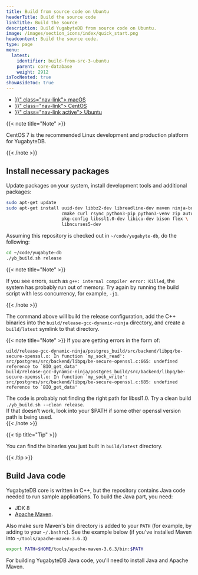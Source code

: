 ```yaml
---
title: Build from source code on Ubuntu
headerTitle: Build the source code
linkTitle: Build the source
description: Build YugabyteDB from source code on Ubuntu.
image: /images/section_icons/index/quick_start.png
headcontent: Build the source code.
type: page
menu:
  latest:
    identifier: build-from-src-3-ubuntu
    parent: core-database
    weight: 2912
isTocNested: true
showAsideToc: true
---
```


<ul class="nav nav-tabs-alt nav-tabs-yb">

  <li >
    <a href="{{< relref "./build-from-src-macos.md" >}}" class="nav-link">
      <i class="fab fa-apple" aria-hidden="true"></i>
      macOS
    </a>
  </li>

  <li >
    <a href="{{< relref "./build-from-src-centos.md" >}}" class="nav-link">
      <i class="fab fa-linux" aria-hidden="true"></i>
      CentOS
    </a>
  </li>

  <li >
    <a href="{{< relref "./build-from-src-ubuntu.md" >}}" class="nav-link active">
      <i class="fab fa-linux" aria-hidden="true"></i>
      Ubuntu
    </a>
  </li>

</ul>

{{< note title="Note" >}}

CentOS 7 is the recommended Linux development and production platform for YugabyteDB.

{{< /note >}}

## Install necessary packages

Update packages on your system, install development tools and additional packages:

```sh
sudo apt-get update
sudo apt-get install uuid-dev libbz2-dev libreadline-dev maven ninja-build \
                     cmake curl rsync python3-pip python3-venv zip autoconf libtool \
                     pkg-config libssl1.0-dev libicu-dev bison flex \
                     libncurses5-dev 
```

Assuming this repository is checked out in `~/code/yugabyte-db`, do the following:

```sh
cd ~/code/yugabyte-db
./yb_build.sh release
```

{{< note title="Note" >}}

If you see errors, such as `g++: internal compiler error: Killed`, the system has probably run out of memory.
Try again by running the build script with less concurrency, for example, `-j1`.

{{< /note >}}

The command above will build the release configuration, add the C++ binaries into the `build/release-gcc-dynamic-ninja` directory, and create a `build/latest` symlink to that directory.


{{< note title="Note" >}}
If you are getting errors in the form of:
```
uild/release-gcc-dynamic-ninja/postgres_build/src/backend/libpq/be-secure-openssl.o: In function `my_sock_read':
src/postgres/src/backend/libpq/be-secure-openssl.c:665: undefined reference to `BIO_get_data'
build/release-gcc-dynamic-ninja/postgres_build/src/backend/libpq/be-secure-openssl.o: In function `my_sock_write':
src/postgres/src/backend/libpq/be-secure-openssl.c:685: undefined reference to `BIO_get_data'
```
The code is probably not finding the right path for libssl1.0. Try a clean build `./yb_build.sh --clean release`.  
If that doesn't work, look into your $PATH if some other openssl version path is being used.  
{{< /note >}}



{{< tip title="Tip" >}}

You can find the binaries you just built in `build/latest` directory.

{{< /tip >}}

## Build Java code

YugabyteDB core is written in C++, but the repository contains Java code needed to run sample applications. To build the Java part, you need:

* JDK 8
* [Apache Maven](https://maven.apache.org/).

Also make sure Maven's bin directory is added to your `PATH` (for example, by adding to your `~/.bashrc`). See the example below (if you've installed Maven into `~/tools/apache-maven-3.6.3`)

```sh
export PATH=$HOME/tools/apache-maven-3.6.3/bin:$PATH
```

For building YugabyteDB Java code, you'll need to install Java and Apache Maven.
